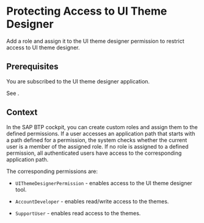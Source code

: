 <!-- copyf98fe1066268405e8c30af68abe6a22f -->

# Protecting Access to UI Theme Designer

Add a role and assign it to the UI theme designer permission to restrict access to UI theme designer.



## Prerequisites

You are subscribed to the UI theme designer application.

See  <?sap-ot O2O class="- topic/xref " href="95338b0d57a74eea9f99db054b5a308e.xml" text="" desc="" xtrc="xref:1" xtrf="file:/home/builder/src/dita-all/kte1707741254273/loio224f0e792494418c8c4351fa75099a04_en-US/src/content/localization/en-us/f98fe1066268405e8c30af68abe6a22f.xml" output-class="" current-file="file:/home/builder/tp.net.sf.dita-ot/2.3/plugins/com.elovirta.dita.markdown_1.3.0/xsl/dita2markdownImpl.xsl" ?> .



## Context

In the SAP BTP cockpit, you can create custom roles and assign them to the defined permissions. If a user accesses an application path that starts with a path defined for a permission, the system checks whether the current user is a member of the assigned role. If no role is assigned to a defined permission, all authenticated users have access to the corresponding application path.

The corresponding permissions are:

-   `UIThemeDesignerPermission` - enables access to the UI theme designer tool.

-   `AccountDeveloper` - enables read/write access to the themes.

-   `SupportUser` - enables read access to the themes.


